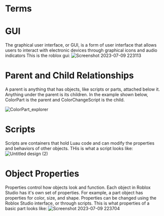 # Terms

# GUI
The graphical user interface, or GUI, is a form of user interface that allows users to interact with electronic devices through graphical icons and audio indicators
This is the roblox gui:
![Screenshot 2023-07-09 223113](https://github.com/itscomming/Terms/assets/4396254/48521e82-bc24-4136-83f0-2b7609601575)


# Parent and Child Relationships
A parent is anything that has objects, like scripts or parts, attached below it. Anything under the parent is its children. In the example shown below, ColorPart is the parent and ColorChangeScript is the child.

![ColorPart_explorer](https://github.com/itscomming/Terms/assets/4396254/37ba444f-0798-4666-9ceb-e43df3ebc437)


# Scripts
Scripts are containers that hold Luau code and can modify the properties and behaviors of other objects.
THis is what a script looks like:
![Untitled design (2)](https://github.com/itscomming/Terms/assets/4396254/e793406d-fb1e-4a72-a25a-61f42c321d30)


# Object Properties
Properties control how objects look and function. Each object in Roblox Studio has it's own set of properties. For example, a part object has properties for color, size, and shape. Properties can be changed using the Roblox Studio interface, or through scripts.
This is what properties of a basic part looks like:
![Screenshot 2023-07-09 223704](https://github.com/itscomming/Terms/assets/4396254/b7e58794-57da-40ed-b223-eababa4a3c46)
